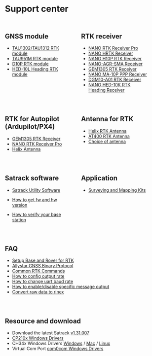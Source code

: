 <!-- 在 header 后面添加 container div -->
<div class="container" style="min-height: calc(100vh - 200px); padding: 20px;">
    <h1 id="support-center" style="text-align: left; margin-bottom: 30px;">Support center</h1>

<div class="support-content" style="display: flex; flex-wrap: wrap; gap: 30px;">
        <!-- GNSS module & RTK receiver -->
        <div style="flex: 1; min-width: 45%;">
            <h2 id="gnss-module">GNSS module</h2>
            <ul>
                <li><a href="/gnss/gnss_module/tau13x2/">TAU1302/TAU1312 RTK module</a></li>
                <li><a href="/gnss/gnss_module/TAU951M/">TAU951M RTK module</a></li>
                <li><a href="/gnss/gnss_module/D10P_RTK/">D10P RTK module</a></li>
                <li><a href="/gnss/rtk_receiver/HED-10L/">HED-10L Heading RTK module</a></li>
            </ul>
        </div>

<div style="flex: 1; min-width: 45%;">
            <h2 id="rtk-receiver">RTK receiver</h2>
            <ul>
                <li><a href="/gnss/rtk_receiver/NANO/nano-rtk-receiver-esp32/">NANO RTK Receiver Pro</a></li>
                <li><a href="/gnss/rtk_receiver/NANO/nano-helix-rtk">NANO HRTK Receiver</a></li>
                <li><a href="/gnss/rtk_receiver/NANO-H10P">NANO H10P RTK Receiver</a></li>
                <li><a href="/gnss/rtk_receiver/NANO/nano-agr-sma">NANO-AGR-SMA Receiver</a></li>
                <li><a href="/gnss/rtk_receiver/GEM1305">GEM1305 RTK Receiver</a></li>
                <li><a href="/gnss/rtk_receiver/MA-10P/">NANO MA-10P PPP Receiver</a></li>
                <li><a href="/gnss/rtk_receiver/DGM10-A01">DGM10-A01 RTK Receiver</a></li>
                <li><a href="/gnss/rtk_receiver/heading-hed10k">NANO HED-10K RTK Heading Receiver</a></li>
            </ul>
        </div>

<!-- RTK for Autopilot & Antenna for RTK -->
<div style="flex: 1; min-width: 45%;">
            <h2 id="rtk-for-autopilotardupilotpx4">RTK for Autopilot<br>(Ardupilot/PX4)</h2>
            <ul>
                <li><a href="/gnss/rtk_receiver/GEM1305/">GEM1305 RTK Receiver</a></li>
                <li><a href="/gnss/rtk_receiver/NANO/nano-rtk-receiver-esp32/">NANO RTK Receiver Pro</a></li>
                <li><a href="/gnss/antenna/helix-antenna/">Helix Antenna</a></li>
            </ul>
        </div>

<div style="flex: 1; min-width: 45%;">
            <h2 id="antenna-for-rtk">Antenna for RTK</h2>
            <ul>
                <li><a href="/gnss/antenna/helix-antenna/">Helix RTK Antenna</a></li>
                <li><a href="/gnss/antenna/at400-antenna/">AT400 RTK Antenna</a></li>
                <li><a href="d303-docs/common/choice-of-antenna/">Choice of antenna</a></li>
            </ul>
        </div>

<!-- Satrack software & Related guide -->
<div style="flex: 1; min-width: 45%;">
            <h2 id="satrack-software">Satrack software</h2>
            <ul>
                <li><a href="/common/common_satrack_guide/">Satrack Utility Software</a></li>
            </ul>
            <ul>
                <li><a href="/common/common_how_to_get_version">How to get fw and hw version</a></li>
            </ul>
            <ul>
                <li><a href="/common/common_how_to_verify_base_station">How to verify your base station</a></li>
            </ul>
        </div>

<div style="flex: 1; min-width: 45%;">
            <h2 id="related-guide">Application</h2>
            <ul>
                <li><a href="gnss/rtk_receiver/surveying-and-mapping-kits/">Surveying and Mapping Kits</a></li>
            </ul>
        </div>

<div style="width: 100%;">
            <h2 id="resource-and-download">FAQ</h2>
            <ul>
                <li><a href="/common/common_setup_base_rover">Setup Base and Rover for RTK</a></li>
                <li><a href="/common/common_allystar_binary_protocol">Allystar GNSS Binary Protocol</a></li>
                <li><a href="/common/common_cmds_for_rtk">Common RTK Commands</a></li>
                <li><a href="/common/common_config_output_rate">How to config output rate</a></li>
                <li><a href="/common/common_config_uart_baud_rate">How to change uart baud rate</a></li>
                <li><a href="/common/common_enable_msg_output">How to enable/disable specific message output</a></li>
                <li><a href="/common/common_convert_raw_data_to_rinex">Convert raw data to rinex</a></li>
            </ul>
        </div>

<!-- Resource and download (full width) -->
<div style="width: 100%;">
            <h2 id="resource-and-download">Resource and download</h2>
            <ul>
                <li>Download the latest Satrack <a href="/rtk-board/files/Satrack_client_V1.31.007.zip">v1.31.007</a></li>
                <li><a href="/rtk-board/files/CP210x_Universal_Windows_Driver.zip">CP210x Windows Drivers</a></li>
                <li>CH34x Windows Drivers <a href="/rtk-board/files/drivers/Windows-CH340-Driver.zip">Windows</a> / <a href="/rtk-board/files/drivers/CH341SER_MAC.ZIP">Mac</a> / <a href="/rtk-board/files/drivers/CH341SER_LINUX.ZIP">Linux</a></li>
                <li>Virtual Com Port <a href="/rtk-board/files/com0com-3.0.0.0-i386-and-x64-signed.zip">com0com Windows Drivers</a></li>
            </ul>
        </div>
    </div>
</div>